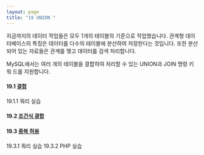 ```yaml
---
layout: page
title: "19 UNION "
--- 
```

지금까지의 데이터 작업들은 모두 1개의 테이블의 기준으로 작업했습니다. 
관계형 데이 터베이스의 특징은 데이터를 다수의 테이블에 분산하여 저장한다는 것입니다. 
또한 분산 되어 있는 자료들은 관계를 맺고 데이터를 검색 처리합니다.  

MySQL에서는 여러 개의 테이블을 결합하여 처리할 수 있는 UNION과 JOIN 명령 키워 드를 지원합니다. 

#### 19.1 [결합](19.1)
19.1.1 쿼리 실습

#### 19.2 [조건식 결합](19.1)

#### 19.3 [중복 허용](19.1)
19.3.1 쿼리 실습
19.3.2 PHP 실습